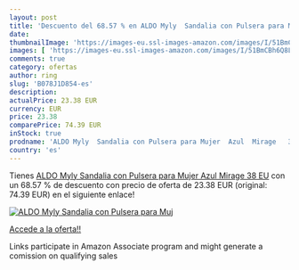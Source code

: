 ```yaml
---
layout: post
title: 'Descuento del 68.57 % en ALDO Myly  Sandalia con Pulsera para Muj'
date: 
thumbnailImage: 'https://images-eu.ssl-images-amazon.com/images/I/51BmCBh6Q8L._SL200_.jpg'
images: [ 'https://images-eu.ssl-images-amazon.com/images/I/51BmCBh6Q8L._SL200_.jpg' ]
comments: true
category: ofertas
author: ring
slug: 'B078J1D854-es'
description:
actualPrice: 23.38 EUR
currency: EUR
price: 23.38
comparePrice: 74.39 EUR
inStock: true
prodname: 'ALDO Myly  Sandalia con Pulsera para Mujer  Azul  Mirage   38 EU'
country: 'es'
---
```


Tienes [ALDO Myly  Sandalia con Pulsera para Mujer  Azul  Mirage   38 EU](https://www.amazon.es/dp/B078J1D854/?tag=tolees-21) con un 68.57 % de descuento con precio de oferta de 23.38 EUR (original: 74.39 EUR) en el siguiente enlace!

[![ALDO Myly  Sandalia con Pulsera para Muj](https://images-eu.ssl-images-amazon.com/images/I/51BmCBh6Q8L._SL200_.jpg)](https://www.amazon.es/dp/B078J1D854/?tag=tolees-21)

[Accede a la oferta!!](https://www.amazon.es/dp/B078J1D854/?tag=tolees-21)

Links participate in Amazon Associate program and might generate a comission on qualifying sales


